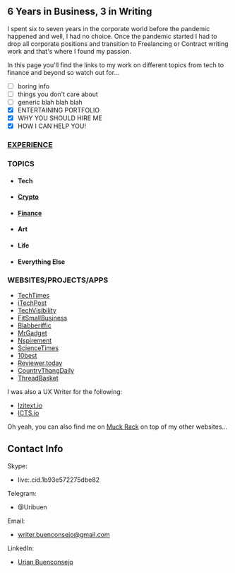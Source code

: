 ## 6 Years in Business, 3 in Writing

I spent six to seven years in the corporate world before the pandemic happened and well, I had no choice. Once the pandemic started I had to drop all corporate positions and transition to Freelancing or Contract writing work and that's where I found my passion.

In this page you'll find the links to my work on different topics from tech to finance and beyond so watch out for...

- [ ] boring info
- [ ] things you don't care about
- [ ] generic blah blah blah
- [x] ENTERTAINING PORTFOLIO
- [x] WHY YOU SHOULD HIRE ME
- [x] HOW I CAN HELP YOU!

### [EXPERIENCE](myexperience.github.io)
### TOPICS
- #### Tech
- #### [Crypto](cryptoexperience.github.io)
- #### [Finance](financeexperience.github.io)
- #### Art
- #### Life
- #### Everything Else

### WEBSITES/PROJECTS/APPS
- [TechTimes](https://www.techtimes.com/reporters/urian-b.htm)
- [iTechPost](https://www.itechpost.com/reporters/urian-buenconsejo)
- [TechVisibility](https://www.techvisibility.com/author/uri)
- [FitSmallBusiness](https://fitsmallbusiness.com/author/urianfitsmallbusiness-com/)
- [Blabberiffic](https://www.blabberific.com/authors/urian.html)
- [MrGadget](https://mrgadget.com.au/tech-news/)
- [Nspirement](https://www.nspirement.com/author/urian-b)
- [ScienceTimes](https://www.sciencetimes.com/reporters/urian-b)
- [10best](https://www.10best.cc/)
- [Reviewer.today](https://www.reviewer.today/)
- [CountryThangDaily](https://www.countrythangdaily.com/)
- [ThreadBasket](https://threadbasket.com/blog/)

I was also a UX Writer for the following:
- [Izitext.io](https://izitext.io/)
- [ICTS.io](https://icts.io/)

Oh yeah, you can also find me on [Muck Rack](https://muckrack.com/urian-buenconsejo/articles) on top of my other websites... 

## Contact Info
Skype:
- live:.cid.1b93e572275dbe82

Telegram:
- @Uribuen

Email:
- writer.buenconsejo@gmail.com

LinkedIn:
- [Urian Buenconsejo](https://www.linkedin.com/in/urian-buenconsejo-097812150/)

